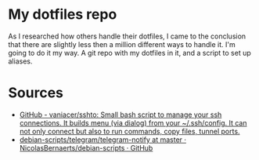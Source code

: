 # My dotfiles repo

As I researched how others handle their dotfiles, I came to the conclusion that there are slightly less then a million different ways to handle it. I'm going to do it my way. A git repo with my dotfiles in it, and a script to set up aliases. 

# Sources

* [GitHub - vaniacer/sshto: Small bash script to manage your ssh connections. It builds menu (via dialog) from your ~/.ssh/config. It can not only connect but also to run commands, copy files, tunnel ports.](https://github.com/vaniacer/sshto)
* [debian-scripts/telegram/telegram-notify at master · NicolasBernaerts/debian-scripts · GitHub](https://github.com/NicolasBernaerts/debian-scripts/blob/master/telegram/telegram-notify)

